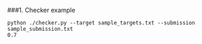 ###1. Checker example

```shell
python ./checker.py --target sample_targets.txt --submission sample_submission.txt
0.7
```
